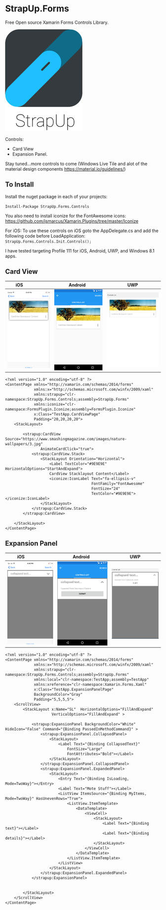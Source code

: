 # StrapUp.Forms
Free Open source Xamarin Forms Controls Library. 

<img src="/TestApp/TestApp/Images/StrapUpLogo/StrapUpLogoBrand.png" alt="Logo" width="250"/>


Controls:
- Card View
- Expansion Panel. 

Stay tuned...more controls to come (Windows Live Tile and alot of the material design components https://material.io/guidelines/)

To Install
------------
Install the nuget package in each of your projects:

`Install-Package StrapUp.Forms.Controls`

You also need to install iconize for the FontAwesome icons:
https://github.com/jsmarcus/Xamarin.Plugins/tree/master/Iconize

For iOS:
To use these controls on iOS goto the AppDelegate.cs and add the following code before LoadApplication:
`StrapUp.Forms.Controls.Init.Controls();`

I have tested targeting Profile 111 for iOS, Android, UWP, and Windows 8.1 apps.



Card View
----------

iOS                  |  Android    |     UWP
:-------------------------:|:-------------------------:|:-------------------------:
<img src="/TestApp/TestApp/Images/CardViewIOS.png" alt="Logo" width="250"/> | <img src="/TestApp/TestApp/Images/CardviewAndroid.png" alt="Logo" width="255"/> | <img src="/TestApp/TestApp/Images/CardViewUWP.png" alt="Logo" width="300"/> 

```xaml
<?xml version="1.0" encoding="utf-8" ?>
<ContentPage xmlns="http://xamarin.com/schemas/2014/forms"
             xmlns:x="http://schemas.microsoft.com/winfx/2009/xaml"
             xmlns:strapup="clr-namespace:StrapUp.Forms.Controls;assembly=StrapUp.Forms"
		     xmlns:iconize="clr-namespace:FormsPlugin.Iconize;assembly=FormsPlugin.Iconize"
             x:Class="TestApp.CardViewPage"
             Padding="20,20,20,20">
    <StackLayout>

		<strapup:CardView Source="https://www.smashingmagazine.com/images/nature-wallpapers/3.jpg"
				AnimateCardClick="true">
			<strapup:CardView.Stack>
				<StackLayout Orientation="Horizontal">
					<Label TextColor="#9E9E9E" HorizontalOptions="StartAndExpand">
					CardView Stacklayout Content</Label>
                    <iconize:IconLabel Text="fa-ellipsis-v" 
                                       FontFamily="FontAwesome" 
                                       FontSize="24" 
                                       TextColor="#9E9E9E"></iconize:IconLabel>
				</StackLayout>
			</strapup:CardView.Stack>
		</strapup:CardView>
			
    </StackLayout>
</ContentPage>
```

Expansion Panel
----------------
iOS                  |  Android    |     UWP
:-------------------------:|:-------------------------:|:-------------------------:
<img src="/TestApp/TestApp/Images/ExpansionPanelIOS.png" alt="Logo" width="250"/> | <img src="/TestApp/TestApp/Images/ExpansionPanelAndroid.png" alt="Logo" width="250"/> | <img src="/TestApp/TestApp/Images/ExpansionPanelUWP.png" alt="Logo" width="250"/> 


```xaml
<?xml version="1.0" encoding="utf-8" ?>
<ContentPage xmlns="http://xamarin.com/schemas/2014/forms"
             xmlns:x="http://schemas.microsoft.com/winfx/2009/xaml"
             xmlns:strapup="clr-namespace:StrapUp.Forms.Controls;assembly=StrapUp.Forms"
             xmlns:local="clr-namespace:TestApp;assembly=TestApp"
             xmlns:xreference="clr-namespace:Xamarin.Forms.Xaml"
             x:Class="TestApp.ExpansionPanelPage" 
             BackgroundColor="Gray"
             Padding="5,5,5,5">
    <ScrollView>
        <StackLayout x:Name="SL"  HorizontalOptions="FillAndExpand" 
                     VerticalOptions="FillAndExpand" >
            
			<strapup:ExpansionPanel BackgroundColor="White" HideIcon="False" Command="{Binding PassedInMethodCommand}" >
                <strapup:ExpansionPanel.CollapsedPanel>
                    <StackLayout>
                        <Label Text="{Binding CollapsedText}" 
                            FontSize="Large" 
                            FontAttributes="Bold"></Label>
                    </StackLayout>
                </strapup:ExpansionPanel.CollapsedPanel>
                <strapup:ExpansionPanel.ExpandedPanel>
                    <StackLayout>
                        <Entry Text="{Binding IsLoading, Mode=TwoWay}"></Entry>
                        <Label Text="Mote Stuff"></Label>
                        <ListView ItemsSource="{Binding MyItems, Mode=TwoWay}" HasUnevenRows="True">
                            <ListView.ItemTemplate>
                                <DataTemplate>
                                    <ViewCell>
                                        <StackLayout>
                                            <Label Text="{Binding text}"></Label>
                                            <Label Text="{Binding details}"></Label>
                                        </StackLayout>
                                    </ViewCell>
                                </DataTemplate>
                            </ListView.ItemTemplate>
                        </ListView>
                    </StackLayout>
                </strapup:ExpansionPanel.ExpandedPanel>
            </strapup:ExpansionPanel>


        </StackLayout>
    </ScrollView>
</ContentPage>
```
